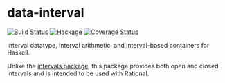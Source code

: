 data-interval
=============

[![Build Status](https://secure.travis-ci.org/msakai/data-interval.png?branch=master)](http://travis-ci.org/msakai/data-interval) [![Hackage](https://img.shields.io/hackage/v/data-interval.svg)](https://hackage.haskell.org/package/data-interval) [![Coverage Status](https://coveralls.io/repos/msakai/data-interval/badge.svg)](https://coveralls.io/r/msakai/data-interval)

Interval datatype, interval arithmetic, and interval-based containers for Haskell.

Unlike the [intervals package](<http://hackage.haskell.org/package/intervals>),
this package provides both open and closed intervals and is intended to be used
with Rational.

